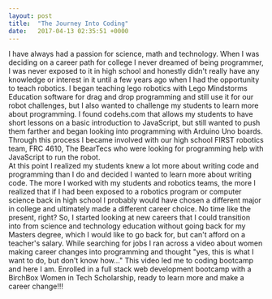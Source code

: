 ```yaml
---
layout: post
title:  "The Journey Into Coding"
date:   2017-04-13 02:35:51 +0000
---
```



I have always had a passion for science, math and technology.  When I was deciding on a career path for college I never dreamed of being programmer, I was never exposed to it in high school and honestly didn't really have any knowledge or interest in it until a few years ago when I had the opportunity to teach robotics.  I began teaching lego robotics with Lego Mindstorms Education software for drag and drop programming and still use it for our robot challenges, but I also wanted to challenge my students to learn more about programming.  I found codehs.com that allows my students to have short lessons on a basic introduction to JavaScript, but still wanted to push them farther and began looking into programming with Arduino Uno boards.  Through this process I became involved with our high school FIRST robotics team, FRC 4610, The BearTecs who were looking for programming help with JavaScript to run the robot.  
At this point I realized my students knew a lot more about writing code and programming than I do and decided I wanted to learn more about writing code.  The more I worked with my students and robotics teams, the more I realized that if I had been exposed to a robotics program or computer science back in high school I probably would have chosen a different major in college and ultimately made a different career choice.  No time like the present, right? So, I started looking at new careers that I could transition into from science and technology education without going back for my Masters degree, which I would like to go back for, but can't afford on a teacher's salary.  While searching for jobs I ran across a video about women making career changes into programming and thought "yes, this is what I want to do, but don't know how..." This video led me to coding bootcamp and here I am.  Enrolled in a full stack web development bootcamp with a BirchBox Women in Tech Scholarship, ready to learn more and make a career change!!!


